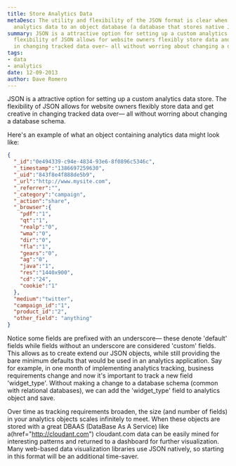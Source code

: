 ```yaml
---
title: Store Analytics Data
metaDesc: The utility and flexibility of the JSON format is clear when persisting
  analytics data to an object database (a database that stores native JSON)
summary: JSON is a attractive option for setting up a custom analytics data store.  The
  flexibility of JSON allows for website owners flexibly store data and get creative
  in changing tracked data over— all without worring about changing a database schema.
tags:
- data
- analytics
date: 12-09-2013
author: Dave Romero
---
```


JSON is a attractive option for setting up a custom analytics data store.  The flexibility of JSON allows for website owners flexibly store data and get creative in changing tracked data over— all without worring about changing a database schema.

Here's an example of what an object containing analytics data might look like: 

```json
{
  "_id":"0e494339-c94e-4834-93e6-8f0896c5346c",
  "_timestamp":"1386697259630",
  "_uid":"843f8e4f888de5b9",
  "_url":"http://www.mysite.com",
  "_referrer":"",
  "_category":"campaign",
  "_action":"share",
  "_browser":{
    "pdf":"1",
    "qt":"1",
    "realp":"0",
    "wma":"0",
    "dir":"0",
    "fla":"1",
    "gears":"0",
    "ag":"0",
    "java":"1",
    "res":"1440x900",
    "cd":"24",
    "cookie":"1"
  },
  "medium":"twitter",
  "campaign_id":"1",
  "product_id":"2",
  "other_field": "anything"
}
```

Notice some fields are prefixed with an underscore— these denote 'default' fields while fields without an underscore are considered 'custom' fields.  This allows as to create extend our JSON objects, while still providing the bare minimum defaults that would be used in an analytics application.  Say for example, in one month of implementing analytics tracking, business requirements change and now it's important to track a new field 'widget_type'.  Without making a change to a database schema (common with relational databases), we can add the 'widget_type' field to analytics object and save.  

Over time as tracking requirements broaden, the size (and number of fields) in your analytics objects scales infinitely to meet. When these objects are stored with a great DBAAS (DataBase As A Service) like 
  a(href="http://cloudant.com") cloudant.com 
  data can be easily mined for interesting patterns and returned to a dashboard for further visualization.  Many web-based data visualization libraries use JSON natively, so starting in this format will be an additional time-saver.
